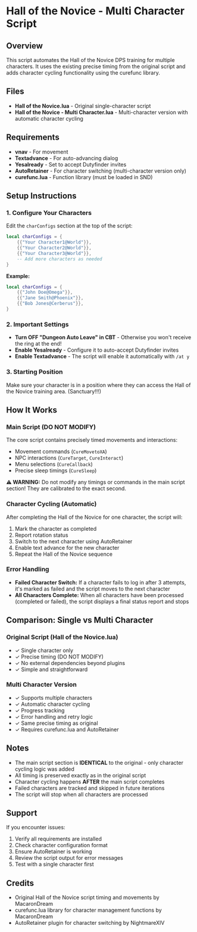 # Hall of the Novice - Multi Character Script

## Overview
This script automates the Hall of the Novice DPS training for multiple characters. It uses the existing precise timing from the original script and adds character cycling functionality using the curefunc library.

## Files
- **Hall of the Novice.lua** - Original single-character script
- **Hall of the Novice - Multi Character.lua** - Multi-character version with automatic character cycling

## Requirements
- **vnav** - For movement
- **Textadvance** - For auto-advancing dialog
- **Yesalready** - Set to accept Dutyfinder invites
- **AutoRetainer** - For character switching (multi-character version only)
- **curefunc.lua** - Function library (must be loaded in SND)

## Setup Instructions

### 1. Configure Your Characters
Edit the `charConfigs` section at the top of the script:

```lua
local charConfigs = {
    {{"Your Character1@World"}},
    {{"Your Character2@World"}},
    {{"Your Character3@World"}},
    -- Add more characters as needed
}
```

**Example:**
```lua
local charConfigs = {
    {{"John Doe@Omega"}},
    {{"Jane Smith@Phoenix"}},
    {{"Bob Jones@Cerberus"}},
}
```

### 2. Important Settings
- **Turn OFF "Dungeon Auto Leave" in CBT** - Otherwise you won't receive the ring at the end!
- **Enable Yesalready** - Configure it to auto-accept Dutyfinder invites
- **Enable Textadvance** - The script will enable it automatically with `/at y`

### 3. Starting Position
Make sure your character is in a position where they can access the Hall of the Novice training area. (Sanctuary!!!)

## How It Works

### Main Script (DO NOT MODIFY)
The core script contains precisely timed movements and interactions:
- Movement commands (`CureMovetoXA`)
- NPC interactions (`CureTarget`, `CureInteract`)
- Menu selections (`CureCallback`)
- Precise sleep timings (`CureSleep`)

**⚠️ WARNING:** Do not modify any timings or commands in the main script section! They are calibrated to the exact second.

### Character Cycling (Automatic)
After completing the Hall of the Novice for one character, the script will:
1. Mark the character as completed
2. Report rotation status
3. Switch to the next character using AutoRetainer
4. Enable text advance for the new character
5. Repeat the Hall of the Novice sequence

### Error Handling
- **Failed Character Switch:** If a character fails to log in after 3 attempts, it's marked as failed and the script moves to the next character
- **All Characters Complete:** When all characters have been processed (completed or failed), the script displays a final status report and stops

## Comparison: Single vs Multi Character

### Original Script (Hall of the Novice.lua)
- ✓ Single character only
- ✓ Precise timing (DO NOT MODIFY)
- ✓ No external dependencies beyond plugins
- ✓ Simple and straightforward

### Multi Character Version
- ✓ Supports multiple characters
- ✓ Automatic character cycling
- ✓ Progress tracking
- ✓ Error handling and retry logic
- ✓ Same precise timing as original
- ✓ Requires curefunc.lua and AutoRetainer

## Notes
- The main script section is **IDENTICAL** to the original - only character cycling logic was added
- All timing is preserved exactly as in the original script
- Character cycling happens **AFTER** the main script completes
- Failed characters are tracked and skipped in future iterations
- The script will stop when all characters are processed

## Support
If you encounter issues:
1. Verify all requirements are installed
2. Check character configuration format
3. Ensure AutoRetainer is working
4. Review the script output for error messages
5. Test with a single character first

## Credits
- Original Hall of the Novice script timing and movements by MacaronDream
- curefunc.lua library for character management functions by MacaronDream
- AutoRetainer plugin for character switching by NightmareXIV
